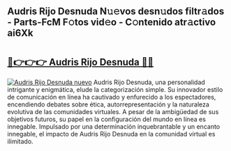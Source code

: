 ## Audris Rijo Desnuda N𝚞𝚎vos desn𝚞dos filtr𝚊dos - Parts-FcM F𝚘tos vid𝚎o - C𝚘ntenido atr𝚊ctivo ai6Xk

# <h2><a href="http://mb9u1cj.tromn.icu/?c=Audris+Rijo+Desnuda">🔗👉👉👉 Audris Rijo Desnuda 🔗🔗</a></h2>

[![Audris Rijo Desnuda nuevo](https://i.imgur.com/pEAQMta.gif)](http://mb9u1cj.tromn.icu/?c=Audris+Rijo+Desnuda)
Audris Rijo Desnuda, una personalidad intrigante y enigmática, elude la categorización simple. Su innovador estilo de comunicación en línea ha cautivado y enfurecido a los espectadores, encendiendo debates sobre ética, autorrepresentación y la naturaleza evolutiva de las comunidades virtuales. A pesar de la ambigüedad de sus objetivos futuros, su papel en la configuración del mundo en línea es innegable. Impulsado por una determinación inquebrantable y un encanto innegable, el impacto de Audris Rijo Desnuda en la comunidad virtual es ilimitado.
